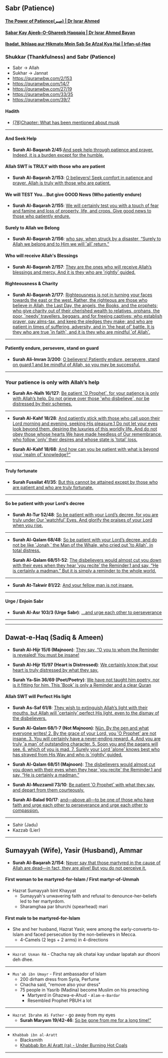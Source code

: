 ## Sabr (Patience)

#### [The Power of Patience(صبر) | Dr Israr Ahmed](https://www.youtube.com/watch?v=WmVzIrJz10Y)
#### [Sabar Kay Ajeeb-O-Ghareeb Haqqaiq | Dr Israr Ahmed Bayan](https://www.youtube.com/watch?v=imR4I8xJdbM)
#### [Ibadat, Ikhlaaq aur Hikmato Mein Sab Se Afzal Kya Hai | Irfan-ul-Haq](https://www.youtube.com/watch?v=CUH5yaawgLc)

### Shukkar (Thankfulness) and Sabr (Patience)
* Sabr -> Allah
* Sukhar -> Jannat
* https://quranwbw.com/2/153
* https://quranwbw.com/14/7
* https://quranwbw.com/27/19
* https://quranwbw.com/33/35
* https://quranwbw.com/39/7
#### Hadith 
* [(78)Chapter: What has been mentioned about musk](https://sunnah.com/bukhari:5927)

*** 

#### And Seek Help
* __Surah Al-Baqarah 2/45__:[And seek help through patience and prayer. Indeed, it is a burden except for the humble.](https://quran.com/2/45)

####  Allah SWT is TRULY with those who are patient
* __Surah Al-Baqarah 2/153__: [O believers! Seek comfort in patience and prayer. Allah is truly with those who are patient.](https://quran.com/2/153)

#### We will TEST You...But give GOOD News (Who patiently endure)
* __Surah Al-Baqarah 2/155__: [We will certainly test you with a touch of fear and famine and loss of property, life, and crops. Give good news to those who patiently endure. ](https://quran.com/2/155)

#### Surely to Allah we Belong
* __Surah Al-Baqarah 2/156__: [who say, when struck by a disaster, “Surely to Allah we belong and to Him we will ˹all˺ return.”](https://quran.com/2/156)

#### Who will receive Allah's Blessings
* __Surah Al-Baqarah 2/157__: [They are the ones who will receive Allah’s blessings and mercy. And it is they who are ˹rightly˺ guided.](https://quran.com/2/157)

#### Righteousness & Charity
* __Surah Al-Baqarah 2/177__: [Righteousness is not in turning your faces towards the east or the west. Rather, the righteous are those who believe in Allah, the Last Day, the angels, the Books, and the prophets; who give charity out of their cherished wealth to relatives, orphans, the poor, ˹needy˺ travellers, beggars, and for freeing captives; who establish prayer, pay alms-tax, and keep the pledges they make; and who are patient in times of suffering, adversity, and in ˹the heat of˺ battle. It is they who are true ˹in faith˺, and it is they who are mindful ˹of Allah˺.](https://quran.com/2/177)

***

#### Patiently endure, persevere, stand on guard
* __Surah Ali-Imran 3/200__: [O believers! Patiently endure, persevere, stand on guard,1 and be mindful of Allah, so you may be successful.](https://quran.com/3/200)

***

### Your patience is only with Allah’s help
* __Surah An-Nalh 16/127__: [Be patient ˹O Prophet˺, for your patience is only with Allah’s help. Do not grieve over those ˹who disbelieve˺, nor be distressed by their schemes.](https://quran.com/16/127)

***

* __Surah Al-Kahf 18/28__: [And patiently stick with those who call upon their Lord morning and evening, seeking His pleasure.1 Do not let your eyes look beyond them, desiring the luxuries of this worldly life. And do not obey those whose hearts We have made heedless of Our remembrance, who follow ˹only˺ their desires and whose state is ˹total˺ loss.](https://quran.com/18/28)

* __Surah Al-Kahf 18/68__: [And how can you be patient with what is beyond your ˹realm of˺ knowledge?”](https://quran.com/18/68)

***

#### Truly fortunate
* __Surah Fussilat 41/35__: [But this cannot be attained except by those who are patient and who are truly fortunate.](https://quran.com/41/35)

***

#### So be patient with your Lord’s decree
* __Surah At-Tur 52/48__: [So be patient with your Lord’s decree, for you are truly under Our ˹watchful˺ Eyes. And glorify the praises of your Lord when you rise.](https://quran.com/52/48)

***

* __Surah Al-Qalam 68/48__: [So be patient with your Lord’s decree, and do not be like ˹Jonah,˺ the Man of the Whale, who cried out ˹to Allah˺, in total distress.](https://quran.com/68/48)

  __Surah Al-Qalam 68/51-52__: [The disbelievers would almost cut you down with their eyes when they hear ˹you recite˺ the Reminder,1 and say, “He is certainly a madman.” But it is simply a reminder to the whole world.](https://quran.com/68/51-52)

***

* __Surah At-Takwir 81/22__: [And your fellow man is not insane.](https://quranwbw.com/81/22)

***

#### Urge / Enjoin Sabr
* __Surah Al-Asr 103/3 (Urge Sabr)__: [...and urge each other to perseverance](https://quran.com/103)

*** 
***

## Dawat-e-Haq (Sadiq & Ameen)

* __Surah Al-Hijr 15/6 (Majnoon)__: [They say, “O you to whom the Reminder is revealed! You must be insane!](https://quran.com/15/6)

* __Surah Al-Hijr 15/97 (Heart is Distressed)__: [We certainly know that your heart is truly distressed by what they say.](https://www.quranwbw.com/15/97)
  
* __Surah Ya-Sin 36/69 (Poet/Poetry)__: [We have not taught him poetry, nor is it fitting for him. This ˹Book˺ is only a Reminder and a clear Quran](https://quran.com/36/69)

#### Allah SWT will Perfect His light
* __Surah As-Saf 61/8__: [They wish to extinguish Allah’s light with their mouths, but Allah will ˹certainly˺ perfect His light, even to the dismay of the disbelievers.](https://quran.com/61/8)

* __Surah Al-Qalam 68/1-7 (Not Majnoon)__: [Nũn. By the pen and what everyone writes! 2. By the grace of your Lord, you ˹O Prophet˺ are not insane. 3. You will certainly have a never-ending reward. 4. And you are truly ˹a man˺ of outstanding character. 5. Soon you and the pagans will see. 6. which of you is mad. 7. Surely your Lord ˹alone˺ knows best who has strayed from His Way and who is ˹rightly˺ guided.](https://quran.com/68/1-7)

* __Surah Al-Qalam 68/51 (Majnoon)__: [The disbelievers would almost cut you down with their eyes when they hear ˹you recite˺ the Reminder,1 and say, “He is certainly a madman.”](https://quran.com/68/51)

* __Surah Al-Muzzamil 73/10__: [Be patient ˹O Prophet˺ with what they say, and depart from them courteously.](https://quran.com/73/10)

* __Surah Al-Balad 90/17__: [and—above all—to be one of those who have faith and urge each other to perseverance and urge each other to compassion.](https://quran.com/90/17)

***

* Sahir (Jadu)
* Kazzab (Lier)

***

## Sumayyah (Wife), Yasir (Husband), Ammar
* __Surah Al-Baqarah 2/154__: [Never say that those martyred in the cause of Allah are dead—in fact, they are alive! But you do not perceive it.](https://quranwbw.com/2/154)

#### First woman to be martyred-for-Islam / First martyr-of-Ummah 
* Hazrat Sumayyah bint Khayyat
    * Sumayyah's unwavering faith and refusal to denounce-her-beliefs led to her martyrdom.
    * Sharamghaa par bhurchi (spearhead) mari 
#### First male to be martyred-for-Islam
* She and her husband, Hazrat Yasir, were among the early-converts-to-Islam and faced persecution by the non-believers in Mecca.
    * 4-Camels (2 legs + 2 arms) in 4-directions

*** 

* `Hazrat Usman RA` - Chacha nay aik chatai kay undaar lapatah aur dhooni deh dhee.

***
* `Mus'ab ibn Umayr` -  First ambassador of Islam
   * 200 dirham dress from Syria, Perfume
   * Chacha said, "remove also your dress"
   * 75 people in Yasrib (Madina) become Muslim on his preaching
      * Martyerd in Ghazwa-e-Ahud - `Alam-e-Bardar`
      * Resembled Prophet PBUH a lot

***

* `Hazrat Ibrahm AS Father` - go away from my eyes
    * __Surah Maryam 19/42-46__: [So be gone from me for a long time!”](https://quran.com/19/42-46)

***

* `Khabbab ibn al-Aratt `
    * Blacksmith 
    * [Khabbab Ibn Al Aratt (ra) - Under Burning Hot Coals](https://yaqeeninstitute.org/watch/series/khabbab-ibn-al-aratt-under-burning-hot-coals)

***
